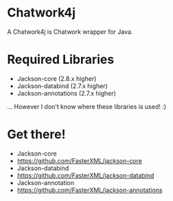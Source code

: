 # Chatwork4j
A Chatwork4j is Chatwork wrapper for Java.

# Required Libraries
+ Jackson-core (2.8.x higher)
+ Jackson-databind (2.7.x higher)
+ Jackson-annotations (2.7.x higher)

... However I don't know where these libraries is used! :)

# Get there!
+ Jackson-core
 + https://github.com/FasterXML/jackson-core
+ Jackson-databind
 + https://github.com/FasterXML/jackson-databind
+ Jackson-annotation
 + https://github.com/FasterXML/jackson-annotations
